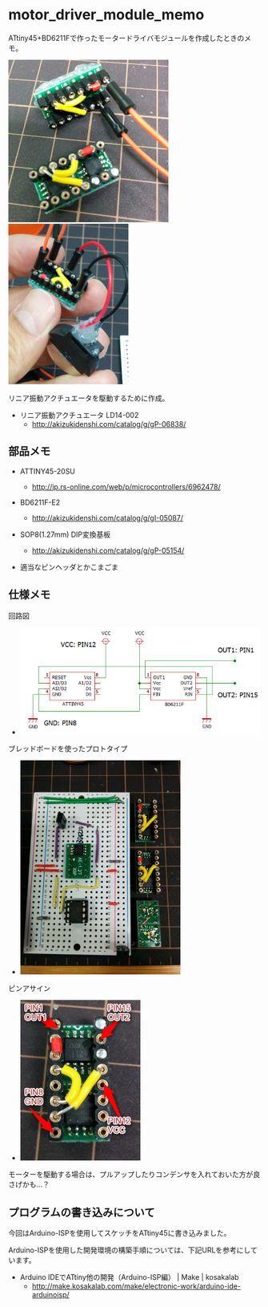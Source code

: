motor_driver_module_memo
====
ATtiny45+BD6211Fで作ったモータードライバモジュールを作成したときのメモ。

![写真1](https://github.com/yoggy/motor_driver_module_memo/blob/master/assets/photo1.jpg)
![写真2](https://github.com/yoggy/motor_driver_module_memo/blob/master/assets/photo2.jpg)


リニア振動アクチュエータを駆動するために作成。

* リニア振動アクチュエータ LD14-002
  * http://akizukidenshi.com/catalog/g/gP-06838/


部品メモ
----
* ATTINY45-20SU
  * http://jp.rs-online.com/web/p/microcontrollers/6962478/

* BD6211F-E2
  * http://akizukidenshi.com/catalog/g/gI-05087/

* SOP8(1.27mm) DIP変換基板
  * http://akizukidenshi.com/catalog/g/gP-05154/

* 適当なピンヘッダとかこまごま

仕様メモ
----
回路図
* ![回路図](https://github.com/yoggy/motor_driver_module_memo/blob/master/assets/motor_driver_module.png)

ブレッドボードを使ったプロトタイプ
* ![写真3](https://github.com/yoggy/motor_driver_module_memo/blob/master/assets/photo3.jpg)

ピンアサイン
* ![写真4](https://github.com/yoggy/motor_driver_module_memo/blob/master/assets/photo4.jpg)

モーターを駆動する場合は、プルアップしたりコンデンサを入れておいた方が良さげかも…？

プログラムの書き込みについて
----
今回はArduino-ISPを使用してスケッチをATtiny45に書き込みました。

Arduino-ISPを使用した開発環境の構築手順については、下記URLを参考にしています。

* Arduino IDEでATtiny他の開発（Arduino-ISP編） | Make | kosakalab
  * http://make.kosakalab.com/make/electronic-work/arduino-ide-arduinoisp/
